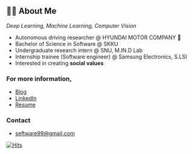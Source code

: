 ## 🙋‍♀️ About Me
_Deep Learning, Machine Learning, Computer Vision_

- Autonomous driving researcher @ HYUNDAI MOTOR COMPANY 🚗
- Bachelor of Science in Software @ SKKU
- Undergraduate research intern @ SNU, M.IN.D Lab
- Internship trainee (Software engineer) @ Samsung Electronics, S.LSI
- Interested in creating **social values**


### For more information,
- <a href="https://velog.io/@dd9s2">Blog</a>
- <a href="https://www.linkedin.com/in/seyoung-kim-097103207">LinkedIn</a>
- <a href="https://say-young.notion.site/Resume-2022-05-ver-8422de76a258482f8af0a20e7aa1134d">Resume</a>


### Contact
- seftware99@gmail.com



[![Hits](https://hits.seeyoufarm.com/api/count/incr/badge.svg?url=https%3A%2F%2Fgithub.com%2FSeyoung9304&count_bg=%23003366&title_bg=%23555555&icon=&icon_color=%23003366&title=hits&edge_flat=false)](https://hits.seeyoufarm.com)
